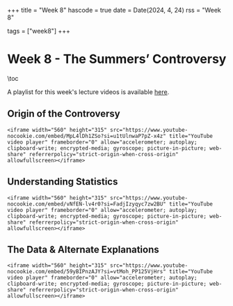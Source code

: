 +++
title = "Week 8"
hascode = true
date = Date(2024, 4, 24)
rss = "Week 8"

tags = ["week8"]
+++


# Week 8 - The Summers’ Controversy

\toc

A playlist for this week's lecture videos is available [here](https://youtube.com/playlist?list=PLBl3tyVmUuVg241KTeiw4HqA_LT81XDPJ).

## Origin of the Controversy

~~~
<iframe width="560" height="315" src="https://www.youtube-nocookie.com/embed/MpL4lDh1ZSo?si=u1tUlnwaP7pZ-x4z" title="YouTube video player" frameborder="0" allow="accelerometer; autoplay; clipboard-write; encrypted-media; gyroscope; picture-in-picture; web-share" referrerpolicy="strict-origin-when-cross-origin" allowfullscreen></iframe>
~~~


## Understanding Statistics

~~~
<iframe width="560" height="315" src="https://www.youtube-nocookie.com/embed/vNfEN-lv4r0?si=FadjIzyqyc7zw2BU" title="YouTube video player" frameborder="0" allow="accelerometer; autoplay; clipboard-write; encrypted-media; gyroscope; picture-in-picture; web-share" referrerpolicy="strict-origin-when-cross-origin" allowfullscreen></iframe>
~~~


## The Data & Alternate Explanations

~~~
<iframe width="560" height="315" src="https://www.youtube-nocookie.com/embed/59yBIPnzAJY?si=vtMoh_PP125VjHrs" title="YouTube video player" frameborder="0" allow="accelerometer; autoplay; clipboard-write; encrypted-media; gyroscope; picture-in-picture; web-share" referrerpolicy="strict-origin-when-cross-origin" allowfullscreen></iframe>
~~~
